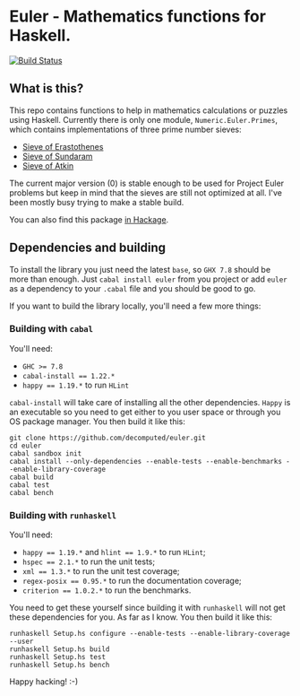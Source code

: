 # Euler - Mathematics functions for Haskell.

[![Build Status](https://travis-ci.org/decomputed/euler.svg?branch=master)](https://travis-ci.org/decomputed/euler)

## What is this?

This repo contains functions to help in mathematics calculations or puzzles using Haskell. Currently there is only one module, `Numeric.Euler.Primes`, which contains implementations of three prime number sieves:

- [Sieve of Erastothenes](https://en.wikipedia.org/wiki/Sieve_of_Eratosthenes)
- [Sieve of Sundaram](https://en.wikipedia.org/wiki/Sieve_of_Sundaram)
- [Sieve of Atkin](https://en.wikipedia.org/wiki/Sieve_of_Atkin)

The current major version (0) is stable enough to be used for Project Euler problems but keep in mind that the sieves are still not optimized at all. I've been mostly busy trying to make a stable build.

You can also find this package [in Hackage](http://hackage.haskell.org/package/euler).

## Dependencies and building

To install the library you just need the latest `base`, so `GHX 7.8` should be more than enough. Just `cabal install euler` from you project or add `euler` as a dependency to your `.cabal` file and you should be good to go.

If you want to build the library locally, you'll need a few more things:

### Building with `cabal`

You'll need:

- `GHC >= 7.8`
- `cabal-install == 1.22.*`
- `happy == 1.19.*` to run `HLint`

`cabal-install` will take care of installing all the other dependencies. `Happy` is an executable so you need to get either to you user space or through you OS package manager. You then build it like this:

    git clone https://github.com/decomputed/euler.git
    cd euler
    cabal sandbox init
    cabal install --only-dependencies --enable-tests --enable-benchmarks --enable-library-coverage
    cabal build
    cabal test
    cabal bench

### Building with `runhaskell`

You'll need:

- `happy == 1.19.*` and `hlint == 1.9.*` to run `HLint`;
- `hspec == 2.1.*` to run the unit tests;
- `xml == 1.3.*` to run the unit test coverage;
- `regex-posix == 0.95.*` to run the documentation coverage;
- `criterion == 1.0.2.*` to run the benchmarks.

You need to get these yourself since building it with `runhaskell` will not get these dependencies for you. As far as I know. You then build it like this:

    runhaskell Setup.hs configure --enable-tests --enable-library-coverage --user
    runhaskell Setup.hs build
    runhaskell Setup.hs test
    runhaskell Setup.hs bench

Happy hacking!
:-)
